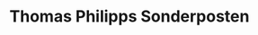 ---
title: "Thomas Philipps Sonderposten"
url: /heiligengrabe/thomas-philipps-sonderposten/
shop: Kramladen
---